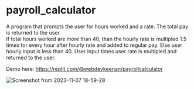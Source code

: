 # payroll_calculator
A program that prompts the user for hours worked and a rate. The total pay is returned to the user. <br>
If total hours worked are more than 40, than the hourly rate is multipled 1.5 times for every hour after hourly rate and added to regular pay. 
Else user hourly input is less than 40. User input times user rate is multipled and returned to the user.

Demo here: 
https://replit.com/@webdevkeenan/payrollcalculator

![Screenshot from 2023-11-07 18-59-28](https://github.com/webdevkeenan/payroll_calculator/assets/42125735/56b16533-18d1-4b15-9df3-3ad7e683f061)
